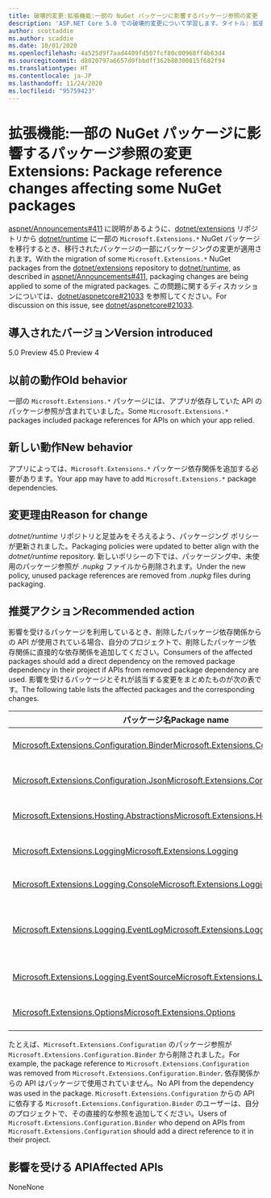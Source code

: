 ```yaml
---
title: 破壊的変更:拡張機能:一部の NuGet パッケージに影響するパッケージ参照の変更
description: 'ASP.NET Core 5.0 での破壊的変更について学習します。タイトル: 拡張機能: 一部の NuGet パッケージに影響するパッケージ参照の変更'
author: scottaddie
ms.author: scaddie
ms.date: 10/01/2020
ms.openlocfilehash: 4a525d9f7aad4409fd507fcf80c00968ff4b63d4
ms.sourcegitcommit: d8020797a6657d0fbbdff362b80300815f682f94
ms.translationtype: HT
ms.contentlocale: ja-JP
ms.lasthandoff: 11/24/2020
ms.locfileid: "95759423"
---
```

# <a name="extensions-package-reference-changes-affecting-some-nuget-packages"></a><span data-ttu-id="d0da2-103">拡張機能:一部の NuGet パッケージに影響するパッケージ参照の変更</span><span class="sxs-lookup"><span data-stu-id="d0da2-103">Extensions: Package reference changes affecting some NuGet packages</span></span>

<span data-ttu-id="d0da2-104">[aspnet/Announcements#411](https://github.com/aspnet/Announcements/issues/411) に説明があるように、[dotnet/extensions](https://github.com/dotnet/extensions) リポジトリから [dotnet/runtime](https://github.com/dotnet/runtime) に一部の `Microsoft.Extensions.*` NuGet パッケージを移行するとき、移行されたパッケージの一部にパッケージングの変更が適用されます。</span><span class="sxs-lookup"><span data-stu-id="d0da2-104">With the migration of some `Microsoft.Extensions.*` NuGet packages from the [dotnet/extensions](https://github.com/dotnet/extensions) repository to [dotnet/runtime](https://github.com/dotnet/runtime), as described in [aspnet/Announcements#411](https://github.com/aspnet/Announcements/issues/411), packaging changes are being applied to some of the migrated packages.</span></span> <span data-ttu-id="d0da2-105">この問題に関するディスカッションについては、[dotnet/aspnetcore#21033](https://github.com/dotnet/aspnetcore/issues/21033) を参照してください。</span><span class="sxs-lookup"><span data-stu-id="d0da2-105">For discussion on this issue, see [dotnet/aspnetcore#21033](https://github.com/dotnet/aspnetcore/issues/21033).</span></span>

## <a name="version-introduced"></a><span data-ttu-id="d0da2-106">導入されたバージョン</span><span class="sxs-lookup"><span data-stu-id="d0da2-106">Version introduced</span></span>

<span data-ttu-id="d0da2-107">5.0 Preview 4</span><span class="sxs-lookup"><span data-stu-id="d0da2-107">5.0 Preview 4</span></span>

## <a name="old-behavior"></a><span data-ttu-id="d0da2-108">以前の動作</span><span class="sxs-lookup"><span data-stu-id="d0da2-108">Old behavior</span></span>

<span data-ttu-id="d0da2-109">一部の `Microsoft.Extensions.*` パッケージには、アプリが依存していた API のパッケージ参照が含まれていました。</span><span class="sxs-lookup"><span data-stu-id="d0da2-109">Some `Microsoft.Extensions.*` packages included package references for APIs on which your app relied.</span></span>

## <a name="new-behavior"></a><span data-ttu-id="d0da2-110">新しい動作</span><span class="sxs-lookup"><span data-stu-id="d0da2-110">New behavior</span></span>

<span data-ttu-id="d0da2-111">アプリによっては、`Microsoft.Extensions.*` パッケージ依存関係を追加する必要があります。</span><span class="sxs-lookup"><span data-stu-id="d0da2-111">Your app may have to add `Microsoft.Extensions.*` package dependencies.</span></span>

## <a name="reason-for-change"></a><span data-ttu-id="d0da2-112">変更理由</span><span class="sxs-lookup"><span data-stu-id="d0da2-112">Reason for change</span></span>

<span data-ttu-id="d0da2-113">*dotnet/runtime* リポジトリと足並みをそろえるよう、パッケージング ポリシーが更新されました。</span><span class="sxs-lookup"><span data-stu-id="d0da2-113">Packaging policies were updated to better align with the *dotnet/runtime* repository.</span></span> <span data-ttu-id="d0da2-114">新しいポリシーの下では、パッケージング中、未使用のパッケージ参照が *.nupkg* ファイルから削除されます。</span><span class="sxs-lookup"><span data-stu-id="d0da2-114">Under the new policy, unused package references are removed from *.nupkg* files during packaging.</span></span>

## <a name="recommended-action"></a><span data-ttu-id="d0da2-115">推奨アクション</span><span class="sxs-lookup"><span data-stu-id="d0da2-115">Recommended action</span></span>

<span data-ttu-id="d0da2-116">影響を受けるパッケージを利用しているとき、削除したパッケージ依存関係からの API が使用されている場合、自分のプロジェクトで、削除したパッケージ依存関係に直接的な依存関係を追加してください。</span><span class="sxs-lookup"><span data-stu-id="d0da2-116">Consumers of the affected packages should add a direct dependency on the removed package dependency in their project if APIs from removed package dependency are used.</span></span> <span data-ttu-id="d0da2-117">影響を受けるパッケージとそれが該当する変更をまとめたものが次の表です。</span><span class="sxs-lookup"><span data-stu-id="d0da2-117">The following table lists the affected packages and the corresponding changes.</span></span>

|<span data-ttu-id="d0da2-118">パッケージ名</span><span class="sxs-lookup"><span data-stu-id="d0da2-118">Package name</span></span>|<span data-ttu-id="d0da2-119">変更の説明</span><span class="sxs-lookup"><span data-stu-id="d0da2-119">Change description</span></span>|
|------------|------------------|
|[<span data-ttu-id="d0da2-120">Microsoft.Extensions.Configuration.Binder</span><span class="sxs-lookup"><span data-stu-id="d0da2-120">Microsoft.Extensions.Configuration.Binder</span></span>](https://nuget.org/packages/Microsoft.Extensions.Configuration.Binder)|<span data-ttu-id="d0da2-121">`Microsoft.Extensions.Configuration` の参照を削除しました</span><span class="sxs-lookup"><span data-stu-id="d0da2-121">Removed reference to `Microsoft.Extensions.Configuration`</span></span>|
|[<span data-ttu-id="d0da2-122">Microsoft.Extensions.Configuration.Json</span><span class="sxs-lookup"><span data-stu-id="d0da2-122">Microsoft.Extensions.Configuration.Json</span></span>](https://nuget.org/packages/Microsoft.Extensions.Configuration.Json)    |<span data-ttu-id="d0da2-123">`System.Threading.Tasks.Extensions` の参照を削除しました</span><span class="sxs-lookup"><span data-stu-id="d0da2-123">Removed reference to `System.Threading.Tasks.Extensions`</span></span>|
|[<span data-ttu-id="d0da2-124">Microsoft.Extensions.Hosting.Abstractions</span><span class="sxs-lookup"><span data-stu-id="d0da2-124">Microsoft.Extensions.Hosting.Abstractions</span></span>](https://nuget.org/packages/Microsoft.Extensions.Hosting.Abstractions)|<span data-ttu-id="d0da2-125">`Microsoft.Extensions.Logging.Abstractions` の参照を削除しました</span><span class="sxs-lookup"><span data-stu-id="d0da2-125">Removed reference to `Microsoft.Extensions.Logging.Abstractions`</span></span>|
|[<span data-ttu-id="d0da2-126">Microsoft.Extensions.Logging</span><span class="sxs-lookup"><span data-stu-id="d0da2-126">Microsoft.Extensions.Logging</span></span>](https://nuget.org/packages/Microsoft.Extensions.Logging)                          |<span data-ttu-id="d0da2-127">`Microsoft.Extensions.Configuration.Binder` の参照を削除しました</span><span class="sxs-lookup"><span data-stu-id="d0da2-127">Removed reference to `Microsoft.Extensions.Configuration.Binder`</span></span>|
|[<span data-ttu-id="d0da2-128">Microsoft.Extensions.Logging.Console</span><span class="sxs-lookup"><span data-stu-id="d0da2-128">Microsoft.Extensions.Logging.Console</span></span>](https://nuget.org/packages/Microsoft.Extensions.Logging.Console)          |<span data-ttu-id="d0da2-129">`Microsoft.Extensions.Configuration.Abstractions` の参照を削除しました</span><span class="sxs-lookup"><span data-stu-id="d0da2-129">Removed reference to `Microsoft.Extensions.Configuration.Abstractions`</span></span>|
|[<span data-ttu-id="d0da2-130">Microsoft.Extensions.Logging.EventLog</span><span class="sxs-lookup"><span data-stu-id="d0da2-130">Microsoft.Extensions.Logging.EventLog</span></span>](https://nuget.org/packages/Microsoft.Extensions.Logging.EventLog)        |<span data-ttu-id="d0da2-131">.NET Framework 4.6.1 ターゲット フレームワーク モニカーの `System.Diagnostics.EventLog` の参照を削除しました</span><span class="sxs-lookup"><span data-stu-id="d0da2-131">Removed reference to `System.Diagnostics.EventLog` for the .NET Framework 4.6.1 target framework moniker</span></span>|
|[<span data-ttu-id="d0da2-132">Microsoft.Extensions.Logging.EventSource</span><span class="sxs-lookup"><span data-stu-id="d0da2-132">Microsoft.Extensions.Logging.EventSource</span></span>](https://nuget.org/packages/Microsoft.Extensions.Logging.EventSource)  |<span data-ttu-id="d0da2-133">`System.Threading.Tasks.Extensions` の参照を削除しました</span><span class="sxs-lookup"><span data-stu-id="d0da2-133">Removed reference to `System.Threading.Tasks.Extensions`</span></span>|
|[<span data-ttu-id="d0da2-134">Microsoft.Extensions.Options</span><span class="sxs-lookup"><span data-stu-id="d0da2-134">Microsoft.Extensions.Options</span></span>](https://nuget.org/packages/Microsoft.Extensions.Options)                          |<span data-ttu-id="d0da2-135">`System.ComponentModel.Annotations` の参照を削除しました</span><span class="sxs-lookup"><span data-stu-id="d0da2-135">Removed reference to `System.ComponentModel.Annotations`</span></span>|

<span data-ttu-id="d0da2-136">たとえば、`Microsoft.Extensions.Configuration` のパッケージ参照が `Microsoft.Extensions.Configuration.Binder` から削除されました。</span><span class="sxs-lookup"><span data-stu-id="d0da2-136">For example, the package reference to `Microsoft.Extensions.Configuration` was removed from `Microsoft.Extensions.Configuration.Binder`.</span></span> <span data-ttu-id="d0da2-137">依存関係からの API はパッケージで使用されていません。</span><span class="sxs-lookup"><span data-stu-id="d0da2-137">No API from the dependency was used in the package.</span></span> <span data-ttu-id="d0da2-138">`Microsoft.Extensions.Configuration` からの API に依存する `Microsoft.Extensions.Configuration.Binder` のユーザーは、自分のプロジェクトで、その直接的な参照を追加してください。</span><span class="sxs-lookup"><span data-stu-id="d0da2-138">Users of `Microsoft.Extensions.Configuration.Binder` who depend on APIs from `Microsoft.Extensions.Configuration` should add a direct reference to it in their project.</span></span>

## <a name="affected-apis"></a><span data-ttu-id="d0da2-139">影響を受ける API</span><span class="sxs-lookup"><span data-stu-id="d0da2-139">Affected APIs</span></span>

<span data-ttu-id="d0da2-140">None</span><span class="sxs-lookup"><span data-stu-id="d0da2-140">None</span></span>

<!--

### Category

ASP.NET Core

### Affected APIs

Not detectable via API analysis

-->
